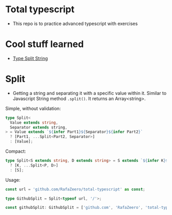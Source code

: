 # Total typescript

- This repo is to practice advanced typescript with exercises

# Cool stuff learned

- [Type Split String](#Split)

# Split

- Getting a string and separating it with a specific value within it. Similar to Javascript String method `.split()`. It returns an Array\<string\>.

Simple, without validation:

```ts
type Split<
  Value extends string,
  Separator extends string,
> = Value extends `${infer Part1}${Separator}${infer Part2}`
  ? [Part1, ...Split<Part2, Separator>]
  : [Value];
```

Compact:

```ts
type Split<S extends string, D extends string> = S extends `${infer K}${D}${infer P}`
  ? [K, ...Split<P, D>]
  : [S];
```

Usage:

```ts
const url = 'github.com/RafaZeero/total-typescript' as const;

type GithubSplit = Split<typeof url, '/'>;

const githubSplit: GithubSplit = ['github.com', 'RafaZeero', 'total-typescript'];
```
